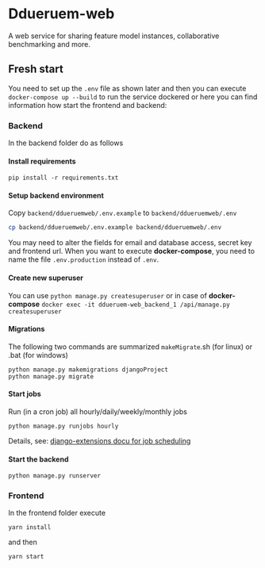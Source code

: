 # Ddueruem-web
A web service for sharing feature model instances, collaborative benchmarking and more.

## Fresh start
You need to set up the `.env` file as shown later and then you can execute `docker-compose up --build` to run the service dockered or here you can find information how start the frontend and backend:

### Backend
In the backend folder do as follows
#### Install requirements
`pip install -r requirements.txt`

#### Setup backend environment
Copy `backend/ddueruemweb/.env.example` to `backend/ddueruemweb/.env`
```bash
cp backend/ddueruemweb/.env.example backend/ddueruemweb/.env
```
You may need to alter the fields for email and database access, secret key and frontend url.
When you want to execute **docker-compose**, you need to name the file `.env.production` instead of `.env`. 

#### Create new superuser
You can use `python manage.py createsuperuser` or in case of **docker-compose** `docker exec -it ddueruem-web_backend_1 /api/manage.py createsuperuser`

#### Migrations
The following two commands are summarized `makeMigrate`.sh (for linux) or .bat (for windows)
```
python manage.py makemigrations djangoProject
python manage.py migrate
```

#### Start jobs
 Run (in a cron job) all hourly/daily/weekly/monthly jobs
```
python manage.py runjobs hourly
```
Details, see: [django-extensions docu for job scheduling](https://django-extensions.readthedocs.io/en/latest/jobs_scheduling.html#create-a-job)

#### Start the backend
```
python manage.py runserver
```

### Frontend
In the frontend folder execute
```
yarn install
```
and then
```
yarn start
```
